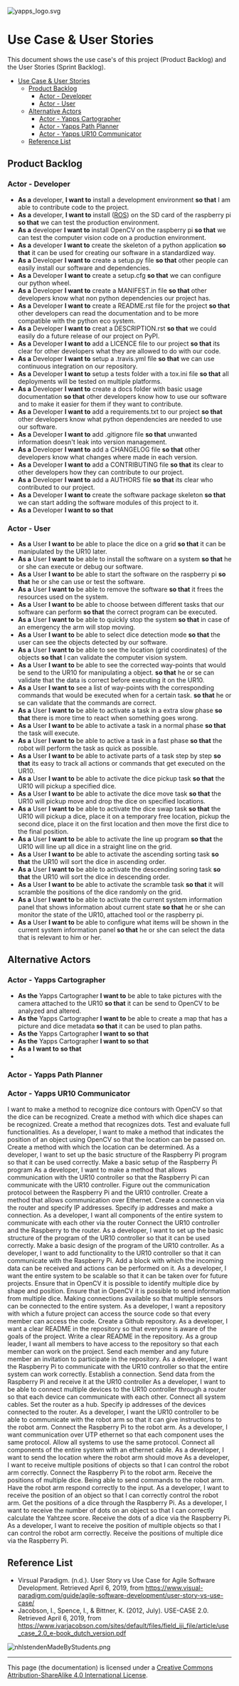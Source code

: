 ![yapps_logo.svg](../../Resources/images/logos/yapps_logo.svg)
# Use Case & User Stories
This document shows the use case's of this project (Product Backlog) and the User Stories (Sprint Backlog).

[TOC]: # " "

- [Use Case & User Stories](#use-case--user-stories)
    - [Product Backlog](#product-backlog)
        - [Actor - Developer](#actor---developer)
        - [Actor - User](#actor---user)
    - [Alternative Actors](#alternative-actors)
        - [Actor - Yapps Cartographer](#actor---yapps-cartographer)
        - [Actor - Yapps Path Planner](#actor---yapps-path-planner)
        - [Actor - Yapps UR10 Communicator](#actor---yapps-ur10-communicator)
    - [Reference List](#reference-list)

## Product Backlog
### Actor - Developer
- **As a** developer, **I want to** install a development environment **so that** I am able to contribute code to the project.
- **As a** developer, **I want to** install ([ROS](http://www.ros.org)) on the SD card of the raspberry pi **so that** we can test the production environment.
- **As a** developer **I want to** install OpenCV on the raspberry pi **so that** we can test the computer vision code on a production environment.
- **As a** developer **I want to** create the skeleton of a python application **so that** it can be used for creating our software in a standardized way.
- **As a** Developer **I want to** create a setup.py file **so that** other people can easily install our software and dependencies.
- **As a** Developer **I want to** create a setup.cfg **so that** we can configure our python wheel.
- **As a** Developer **I want to** create a MANIFEST.in file **so that** other developers know what non python dependencies our project has.
- **As a** Developer **I want to** create a README.rst file for the project **so that** other developers can read the documentation and to be more compatible with the python eco system.
- **As a** Developer **I want to** creat a DESCRIPTION.rst **so that** we could easily do a future release of our project on PyPI.
- **As a** Developer **I want to** add a LICENCE file to our project **so that** its clear for other developers what they are allowed to do with our code.
- **As a** Developer **I want to** setup a .travis.yml file **so that** we can use continuous integration on our repository.
- **As a** Developer **I want to** setup a tests folder with a tox.ini file **so that** all deployments will be tested on multiple platforms.
- **As a** Developer **I want to** create a docs folder with basic usage documentation **so that** other developers know how to use our software and to make it easier for them if they want to contribute.
- **As a** Developer **I want to** add a requirements.txt to our project **so that** other developers know what python dependencies are needed to use our software.
- **As a** Developer **I want to** add .gitignore file **so that** unwanted information doesn't leak into version management.
- **As a** Developer **I want to** add a CHANGELOG file **so that** other developers know what changes where made in each version.
- **As a** Developer **I want to** add a CONTRIBUTING file **so that** its clear to other developers how they can contribute to our project.
- **As a** Developer **I want to** add a AUTHORS file **so that** its clear who contributed to our project.
- **As a** Developer **I want to** create the software package skeleton **so that** we can start adding the software modules of this project to it.
- **As a** Developer **I want to**  **so that**

### Actor - User

- **As a** User **I want to** be able to place the dice on a grid **so that** it can be manipulated by the UR10 later.
- **As a** User **I want to** be able to install the software on a  system **so that** he or she can execute or debug our software.
- **As a** User **I want to** be able to start the software on the raspberry pi **so that** he or she can use or test the software.
- **As a** User **I want to** be able to remove the software **so that** it frees the resources used on the system.
- **As a** User **I want to** be able to choose between different tasks that our software can perform **so that** the correct program can be executed.
- **As a** User **I want to** be able to quickly stop the system **so that** in case of an emergency the arm will stop moving.
- **As a** User **I want to** be able to select dice detection mode **so that** the user can see the objects detected by our software.
- **As a** User **I want to** be able to see the location (grid coordinates) of the objects **so that** I can validate the computer vision system.
- **As a** User **I want to** be able to see the corrected way-points that would be send to the UR10 for manipulating a object. **so that** he or se can validate that the data is correct before executing it on the UR10.
- **As a** User **I want to** see a list of way-points with the corresponding commands that would be executed when for a certain task. **so that** he or se can validate that the commands are correct.
- **As a** User **I want to** be able to activate a task in a extra slow phase **so that** there is more time to react when something goes wrong.
- **As a** User **I want to** be able to activate a task in a normal phase **so that** the task will execute.
- **As a** User **I want to** be able to active a task in a fast phase **so that** the robot will perform the task as quick as possible.
- **As a** User **I want to** be able to activate parts of a task step by step **so that** its easy to track all actions or commands that get executed on the UR10.
- **As a** User **I want to** be able to activate the dice pickup task **so that** the UR10 will pickup a specified dice.
- **As a** User **I want to** be able to activate the dice move task **so that** the UR10 will pickup move and drop the dice on specified locations.
- **As a** User **I want to** be able to activate the dice swap task **so that** the UR10 will pickup a dice, place it on a temporary free location, pickup the second dice, place it on the first location and then move the first dice to the final position.
- **As a** User **I want to** be able to activate the line up program **so that** the UR10 will line up all dice in a straight line on the grid.
- **As a** User **I want to** be able to activate the ascending sorting task **so that** the UR10 will sort the dice in ascending order.
- **As a** User **I want to** be able to activate the descending soring task **so that** the UR10 will sort the dice in descending order.
- **As a** User **I want to** be able to activate the scramble task **so that** it will scramble the positions of the dice randomly on the grid.
- **As a** User **I want to** be able to activate the current system information panel that shows information about current state **so that** he or she can monitor the state of the UR10, attached tool or the raspberry pi.
- **As a** User **I want to** be able to configure what items will be shown in the current system information panel **so that** he or she can select the data that is relevant to him or her.

## Alternative Actors
### Actor - Yapps Cartographer
- **As the** Yapps Cartographer **I want to** be able to take pictures with the camera attached to the UR10 **so that** it can be send to OpenCV to be analyzed and altered.
- **As the** Yapps Cartographer **I want to** be able to create a map that has a picture and dice metadata **so that** it can be used to plan paths.
- **As the** Yapps Cartographer **I want to**  **so that**
- **As the** Yapps Cartographer **I want to**  **so that**
- **As a**  **I want to**  **so that**
-
### Actor - Yapps Path Planner

### Actor - Yapps UR10 Communicator


I want to make a method to recognize dice contours with OpenCV so that the dice can be recognized.
Create a method with which dice shapes can be recognized.
Create a method that recognizes dots.
Test and evaluate full functionalities.
As a developer, I want to make a method that indicates the position of an object using OpenCV so that the location can be passed on.
Create a method with which the location can be determined.
As a developer, I want to set up the basic structure of the Raspberry Pi program so that it can be used correctly.
Make a basic setup of the Raspberry Pi program
As a developer, I want to make a method that allows communication with the UR10 controller so that the Raspberry Pi can communicate with the UR10 controller.
Figure out the communication protocol between the Raspberry Pi and the UR10 controller.
Create a method that allows communication over Ethernet.
Create a connection via the router and specify IP addresses.
Specify ip addresses and make a connection.
As a developer, I want all components of the entire system to communicate with each other via the router
Connect the UR10 controller and the Raspberry to the router.
As a developer, I want to set up the basic structure of the program of the UR10 controller so that it can be used correctly.
Make a basic design of the program of the UR10 controller.
As a developer, I want to add functionality to the UR10 controller so that it can communicate with the Raspberry Pi.
Add a block with which the incoming data can be received and actions can be performed on it.
As a developer, I want the entire system to be scalable so that it can be taken over for future projects.
Ensure that in OpenCV it is possible to identify multiple dice by shape and position.
Ensure that in OpenCV it is possible to send information from multiple dice.
Making connections available so that multiple sensors can be connected to the entire system.
As a developer, I want a repository with which a future project can access the source code so that every member can access the code.
Create a Github repository.
As a developer, I want a clear README in the repository so that everyone is aware of the goals of the project.
Write a clear README in the repository.
As a group leader, I want all members to have access to the repository so that each member can work on the project.
Send each member and any future member an invitation to participate in the repository.
As a developer, I want the Raspberry Pi to communicate with the UR10 controller so that the entire system can work correctly.
Establish a connection.
Send data from the Raspberry Pi and receive it at the UR10 controller
As a developer, I want to be able to connect multiple devices to the UR10 controller through a router so that each device can communicate with each other.
Connect all system cables.
Set the router as a hub.
Specify ip addresses of the devices connected to the router.
As a developer, I want the UR10 controller to be able to communicate with the robot arm so that it can give instructions to the robot arm.
Connect the Raspberry Pi to the robot arm.
As a developer, I want communication over UTP ethernet so that each component uses the same protocol.
Allow all systems to use the same protocol.
Connect all components of the entire system with an ethernet cable.
As a developer, I want to send the location where the robot arm should move
As a developer, I want to receive multiple positions of objects so that I can control the robot arm correctly.
Connect the Raspberry Pi to the robot arm.
Receive the positions of multiple dice.
Being able to send commands to the robot arm.
Have the robot arm respond correctly to the input.
As a developer, I want to receive the position of an object so that I can correctly control the robot arm.
Get the positions of a dice through the Raspberry Pi.
As a developer, I want to receive the number of dots on an object so that I can correctly calculate the Yahtzee score.
Receive the dots of a dice via the Raspberry Pi.
As a developer, I want to receive the position of multiple objects so that I can control the robot arm correctly.
Receive the positions of multiple dice via the Raspberry Pi.



## Reference List
- Virsual Paradigm. (n.d.). User Story vs Use Case for Agile Software Development. Retrieved April 6, 2019, from https://www.visual-paradigm.com/guide/agile-software-development/user-story-vs-use-case/
- Jacobson, I., Spence, I., & Bittner, K. (2012, July). USE-CASE 2.0. Retrieved April 6, 2019, from https://www.ivarjacobson.com/sites/default/files/field_iji_file/article/use_case_2.0_e-book_dutch_version.pdf


![nhlstendenMadeByStudents.png](../../Resources/images/logos/nhlstendenMadeByStudents.png)

<hr>
This page (the documentation) is licensed under a <a rel="license" href="http://creativecommons.org/licenses/by-sa/4.0/">Creative Commons Attribution-ShareAlike 4.0 International License</a>.